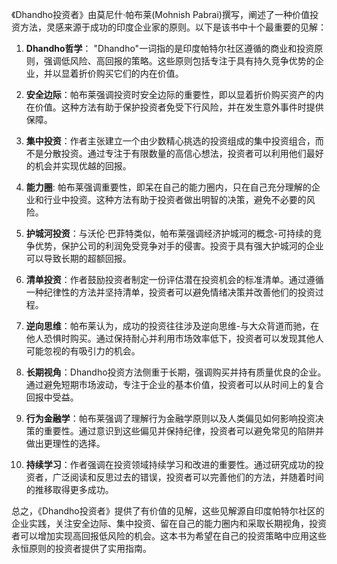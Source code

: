 《Dhandho投资者》由莫尼什·帕布莱(Mohnish Pabrai)撰写，阐述了一种价值投资方法，灵感来源于成功的印度企业家的原则。以下是该书中十个最重要的见解：

1. **Dhandho哲学**： "Dhandho"一词指的是印度帕特尔社区遵循的商业和投资原则，强调低风险、高回报的策略。这些原则包括专注于具有持久竞争优势的企业，并以显着折价购买它们的内在价值。

2. **安全边际**：帕布莱强调投资时安全边际的重要性，即以显着折价购买资产的内在价值。这种方法有助于保护投资者免受下行风险，并在发生意外事件时提供保障。

3. **集中投资**：作者主张建立一个由少数精心挑选的投资组成的集中投资组合，而不是分散投资。通过专注于有限数量的高信心想法，投资者可以利用他们最好的机会并实现优越的回报。

4. **能力圈**: 帕布莱强调重要性，即呆在自己的能力圈内，只在自己充分理解的企业和行业中投资。这种方法有助于投资者做出明智的决策，避免不必要的风险。

5. **护城河投资**：与沃伦·巴菲特类似，帕布莱强调经济护城河的概念-可持续的竞争优势，保护公司的利润免受竞争对手的侵害。投资于具有强大护城河的企业可以导致长期的超额回报。

6. **清单投资**：作者鼓励投资者制定一份评估潜在投资机会的标准清单。通过遵循一种纪律性的方法并坚持清单，投资者可以避免情绪决策并改善他们的投资过程。

7. **逆向思维**：帕布莱认为，成功的投资往往涉及逆向思维-与大众背道而驰，在他人恐惧时购买。通过保持耐心并利用市场效率低下，投资者可以发现其他人可能忽视的有吸引力的机会。

8. **长期视角**：Dhandho投资方法侧重于长期，强调购买并持有质量优良的企业。通过避免短期市场波动，专注于企业的基本价值，投资者可以从时间上的复合回报中受益。

9. **行为金融学**：帕布莱强调了理解行为金融学原则以及人类偏见如何影响投资决策的重要性。通过意识到这些偏见并保持纪律，投资者可以避免常见的陷阱并做出更理性的选择。

10. **持续学习**：作者强调在投资领域持续学习和改进的重要性。通过研究成功的投资者，广泛阅读和反思过去的错误，投资者可以完善他们的方法，并随着时间的推移取得更多成功。

总之，《Dhandho投资者》提供了有价值的见解，这些见解源自印度帕特尔社区的企业实践，关注安全边际、集中投资、留在自己的能力圈内和采取长期视角，投资者可以增加实现高回报低风险的机会。这本书为希望在自己的投资策略中应用这些永恒原则的投资者提供了实用指南。